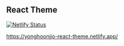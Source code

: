 ## React Theme

[![Netlify Status](https://api.netlify.com/api/v1/badges/e28acbb3-6428-4147-9995-30e0b6354f78/deploy-status)](https://app.netlify.com/sites/yonghoonjjo-react-theme/deploys)

<https://yonghoonjjo-react-theme.netlify.app/>
